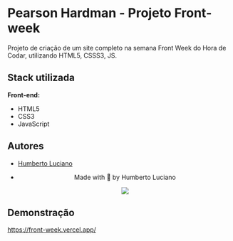 
# Pearson Hardman - Projeto Front-week

Projeto de criação de um site completo na semana Front Week do Hora de Codar, utilizando HTML5, CSSS3, JS.
## Stack utilizada

**Front-end:** 
 - HTML5 
 - CSS3 
 - JavaScript


 




## Autores

- [Humberto Luciano](https://www.github.com/humberto08)

- <div id='contatos' align="center">
  <p align="center">Made with 💜 by Humberto Luciano</p>
  <div id="contatos" align="center">
    <a href="https://www.linkedin.com/in/humberto-luciano/" target="_blank"><img src="https://img.shields.io/badge/-LinkedIn-%230077B5?style=for-the-badge&logo=linkedin&logoColor=white" target="_blank"></a>
</div>


## Demonstração

https://front-week.vercel.app/


